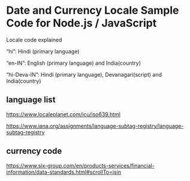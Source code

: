 # Date and Currency Locale Sample Code for Node.js / JavaScript

Locale code explained

“hi”: Hindi (primary language)

“en-IN”: English (primary language) and India(country)

“hi-Deva-IN”: Hindi (primary language), Devanagari(script) and India(country)

## language list
https://www.localeplanet.com/icu/iso639.html

https://www.iana.org/assignments/language-subtag-registry/language-subtag-registry

## currency code
https://www.six-group.com/en/products-services/financial-information/data-standards.html#scrollTo=isin
